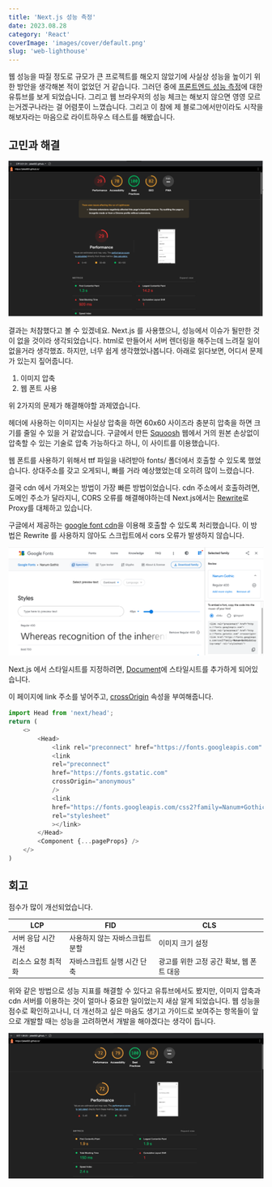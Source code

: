 ```yaml
---
title: 'Next.js 성능 측정'
date: 2023.08.28
category: 'React'
coverImage: 'images/cover/default.png'
slug: 'web-lighthouse'
---
```


웹 성능을 따질 정도로 규모가 큰 프로젝트를 해오지 않았기에 사실상 성능을 높이기 위한 방안을 생각해본 적이 없었던 거 같습니다. 그러던 중에 [프론트엔드 성능 측정](https://youtu.be/IRj9vKBy9CA)에 대한 유튜브를 보게 되었습니다. 그리고 웹 브라우저의 성능 체크는 해보지 않으면 영영 모르는거겠구나라는 걸 어렴풋이 느꼈습니다. 그리고 이 참에 제 블로그에서만이라도 시작을 해보자라는 마음으로 라이트하우스 테스트를 해봤습니다.

## 고민과 해결

![성능측정(1)](/images/post/web_lighthouse_1.png)

결과는 처참했다고 볼 수 있겠네요. Next.js 를 사용했으니, 성능에서 이슈가 될만한 것이 없을 것이라 생각되었습니다. html로 만들어서 서버 렌더링을 해주는데 느려질 일이 없을거라 생각했죠. 
하지만, 너무 쉽게 생각했었나봅니다. 아래로 읽다보면, 어디서 문제가 있는지 짚어줍니다.

1. 이미지 압축
2. 웹 폰트 사용

위 2가지의 문제가 해결해야할 과제였습니다. 

헤더에 사용하는 이미지는 사실상 압축을 하면 60x60 사이즈라 충분히 압축을 하면 크기를 줄일 수 있을 거 같았습니다. 구글에서 만든 [Squoosh](https://squoosh.app) 웹에서 거의 원본 손상없이 압축할 수 있는 기술로 압축 가능하다고 하니, 이 사이트를 이용했습니다. 

웹 폰트를 사용하기 위해서 ttf 파일을 내려받아 fonts/ 폴더에서 호출할 수 있도록 했었습니다. 상대주소를 갖고 오게되니, 빠를 거라 예상했었는데 오히려 많이 느렸습니다. 

결국 cdn 에서 가져오는 방법이 가장 빠른 방법이었습니다. cdn 주소에서 호출하려면, 도메인 주소가 달라지니, CORS 오류를 해결해야하는데 Next.js에서는 [Rewrite](https://nextjs.org/docs/pages/api-reference/next-config-js/rewrites)로 Proxy를 대체하고 있습니다. 

구글에서 제공하는 [google font cdn](https://fonts.google.com/specimen/Nanum+Gothic?query=nanum)을 이용해 호출할 수 있도록 처리했습니다. 이 방법은 Rewrite 를 사용하지 않아도 스크립트에서 cors 오류가 발생하지 않습니다. 

![폰트](/images/post/web_lighthouse_2.png)

Next.js 에서 스타일시트를 지정하려면, [Document](https://nextjs.org/docs/messages/no-stylesheets-in-head-component)에 스타일시트를 추가하게 되어있습니다. 

이 페이지에 link 주소를 넣어주고, [crossOrigin](https://developer.mozilla.org/en-US/docs/Web/HTML/Attributes/crossorigin) 속성을 부여해줍니다.

```js
import Head from 'next/head';
return (
    <>
        <Head>
            <link rel="preconnect" href="https://fonts.googleapis.com" />
            <link
            rel="preconnect"
            href="https://fonts.gstatic.com"
            crossOrigin="anonymous"
            />
            <link
            href="https://fonts.googleapis.com/css2?family=Nanum+Gothic&display=swap"
            rel="stylesheet"
            ></link>
        </Head>
        <Component {...pageProps} />
    </>
)
```

## 회고

점수가 많이 개선되었습니다.

|LCP| FID | CLS|
|--|--|--|
|서버 응답 시간 개선| 사용하지 않는 자바스크립트 분할| 이미지 크기 설정|
|리소스 요청 최적화| 자바스크립트 실행 시간 단축| 광고를 위한 고정 공간 확보, 웹 폰트 대응|

위와 같은 방법으로 성능 지표를 해결할 수 있다고 유튜브에서도 봤지만, 이미지 압축과 cdn 서버를 이용하는 것이 얼마나 중요한 일이었는지 새삼 알게 되었습니다. 웹 성능을 점수로 확인하고나니, 더 개선하고 싶은 마음도 생기고 가이드로 보여주는 항목들이 앞으로 개발할 때는 성능을 고려하면서 개발을 해야겠다는 생각이 듭니다.

![성능측정(2)](/images/post/web_lighthouse_3.png)